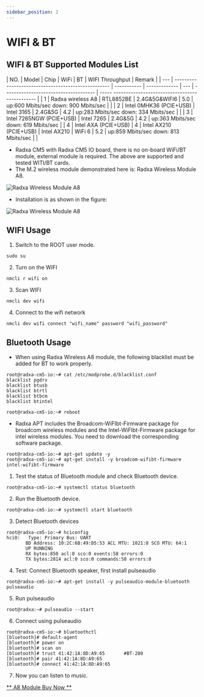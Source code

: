```yaml
---
sidebar_position: 2
---
```


# WIFI & BT

## WIFI & BT Supported Modules List

| NO. | Model | Chip | WiFi | BT | WIFI Throughput | Remark |
| --- | --------------------------------------------------- | ----------- | ------------- | --- | ------------------------------------- | ----- ---------------------------------------------- |
| 1 | Radxa wireless A8 | RTL8852BE | 2.4G&5G&WIFI6 | 5.0 | up:600 Mbits/sec down: 900 Mbits/sec | |
| 2 | Intel 0MHK36 (PCIE+USB) | Intel 3165 | 2.4G&5G | 4.2 | up:283 Mbits/sec down: 334 Mbits/sec | |
| 3 | Intel 7265NGW (PCIE+USB) | Intel 7265 | 2.4G&5G | 4.2 | up:363 Mbits/sec down: 619 Mbits/sec | | 4 | Intel AXA (PCIE+USB)
| 4 | Intel AX210 (PCIE+USB) | Intel AX210 | WiFi 6 | 5.2 | up:859 Mbits/sec down: 813 Mbits/sec | |

- Radxa CM5 with Radxa CM5 IO board, there is no on-board WiFi/BT module, external module is required. The above are supported and tested WITI/BT cards.
- The M.2 wireless module demonstrated here is: Radxa Wireless Module A8.

![Radxa Wireless Module A8](/zh/img/accessories/a8-module-01.webp)

- Installation is as shown in the figure:

![Radxa Wireless Module A8](/zh/img/accessories/a8-module-02.webp)

## WIFI Usage

1. Switch to the ROOT user mode.

```
sudo su
```

2. Turn on the WIFI

```
nmcli r wifi on
```

3. Scan WIFI

```
nmcli dev wifi
```

4. Connect to the wifi network

```
nmcli dev wifi connect "wifi_name" password "wifi_password"
```

## Bluetooth Usage

- When using Radxa Wireless A8 module, the following blacklist must be added for BT to work properly.

```
root@radxa-cm5-io:~# cat /etc/modprobe.d/blacklist.conf
blacklist pgdrv
blacklist btusb
blacklist btrtl
blacklist btbcm
blacklist btintel

root@radxa-cm5-io:~# reboot
```

- Radxa APT includes the Broadcom-WiFIbt-Firmware package for broadcom wireless modules and the Intel-WiFIbt-Firmware package for intel wireless modules. You need to download the corresponding software package.

```
root@radxa-cm5-io:~# apt-get update -y
root@radxa-cm5-io:~# apt-get install -y broadcom-wifibt-firmware intel-wifibt-firmware
```

1. Test the status of Bluetooth module and check Bluetooth device.

```
root@radxa-cm5-io:~# systemctl status bluetooth
```

2. Run the Bluetooth device.

```
root@radxa-cm5-io:~# systemctl start bluetooth
```

3. Detect Bluetooth devices

```
root@radxa-cm5-io:~# hciconfig
hci0:   Type: Primary Bus: UART
       BD Address: 10:2C:6B:49:D5:53 ACL MTU: 1021:8 SCO MTU: 64:1
       UP RUNNING
       RX bytes:850 acl:0 sco:0 events:58 errors:0
       TX bytes:2814 acl:0 sco:0 commands:58 errors:0
```

4. Test: Connect Bluetooth speaker, first install pulseaudio

```
root@radxa-cm5-io:~# apt-get install -y pulseaudio-module-bluetooth pulseaudio
```

5. Run pulseaudio

```
root@radxa:~# pulseaudio --start
```

6. Connect using pulseaudio

```
root@radxa-cm5-io:~# bluetoothctl
[bluetooth]# default-agent
[bluetooth]# power on
[bluetooth]# scan on
[bluetooth]# trust 41:42:1A:8D:A9:65       #BT-280
[bluetooth]# pair 41:42:1A:8D:A9:65
[bluetooth]# connect 41:42:1A:8D:A9:65
```

7. Now you can listen to music.

[** A8 Module Buy Now **](https://radxa.com/products/accessories/wireless-module-a8#buy)
